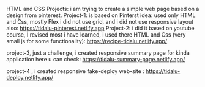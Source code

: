HTML and CSS Projects:
i am  trying to create a simple web page based on a design from pinterest.
Project-1: is based on Pinterst idea: used only HTML and Css, mostly Flex i did not use grid, and i did not use responsive layout also: https://tidalu-pinterest.netlify.app
Project-2: i did it based on youtube course, I revised most i have learned, i used there HTML and Css (very small js for some functionality): https://recipe-tidalu.netlify.app/

project-3, just a challenge, i created responsive summary page for kinda application here u can check: https://tidalu-summary-page.netlify.app/

project-4 , i created responsive fake-deploy web-site : https://tidalu-deploy.netlify.app/
